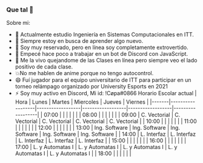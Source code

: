 ### Que tal 👋

<!--
**Jorge-A-Copado/Jorge-A-Copado** is a ✨ _special_ ✨ repository because its `README.md` (this file) appears on your GitHub profile.
-->
Sobre mi:

- 🔭 Actualmente estudio Ingeniería en Sistemas Computacionales en ITT.
- 🌱 Siempre estoy en busca de aprender algo nuevo.
- 👯 Soy muy reservado, pero en línea soy completamente extrovertido.
- 🤔 Empecé hace poco a trabajar en un bot de Discord con JavaScript.
- 💬 Me la vivo quejandome de las Clases en línea pero siempre veo el lado positivo de cada clase.
- 💥No me hablen de anime porque no tengo autocontrol.
- 😄 Fuí jugador para el equipo universitario de ITT para participar en un torneo relámpago organizado por University Esports en 2021
- ⚡ Soy muy activo en Discord, Mi id: !Cøpa#0866
                                             Horario Escolar actual
| Hora  | Lunes            | Martes           | Miercoles        | Jueves           | Viernes          |
|-------|------------------|------------------|------------------|------------------|------------------|
| 07:00 |                  |                  |                  |                  |                  |
| 08:00 |                  |                  |                  |                  |                  |
| 09:00 | C. Vectorial     | C. Vectorial     | C. Vectorial     | C. Vectorial     | C. Vectorial     |
| 10:00 |                  |                  |                  |                  |                  |
| 11:00 |                  |                  |                  |                  |                  |
| 12:00 |                  |                  |                  |                  |                  |
| 13:00 | Ing. Software    | Ing. Software    | Ing. Software    | Ing. Software    | Ing. Software    |
| 14:00 | L. Interfaz      | L. Interfaz      | L. Interfaz      | L. Interfaz      | L. Interfaz      |
| 15:00 |                  |                  |                  |                  |                  |
| 16:00 |                  |                  |                  |                  |                  |
| 17:00 | L. y Automatas I | L. y Automatas I | L. y Automatas I | L. y Automatas I | L. y Automatas I |
| 18:00 |                  |                  |                  |                  |                  |
